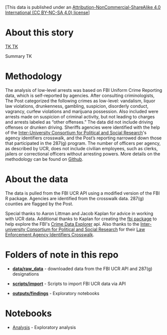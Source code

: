 [This data is published under an [Attribution-NonCommercial-ShareAlike 4.0 International (CC BY-NC-SA 4.0) license](https://creativecommons.org/licenses/by-nc-sa/4.0/)]

# About this story

[TK TK ](https://www.washingtonpost.com/)

Summary TK

# Methodology

The analysis of low-level arrests was based on FBI Uniform Crime Reporting data, which is self-reported by agencies. After consulting criminologists, The Post categorized the following crimes as low-level: vandalism, liquor law violations, drunkenness, gambling, suspicion, disorderly conduct, vagrancy, curfew violations and marijuana possession. Also included were arrests made on suspicion of criminal activity, but not leading to charges and arrests labeled as “other offenses.” The data did not include driving offenses or drunken driving. Sheriffs agencies were identified with the help of the [Inter-University Consortium for Political and Social Research](https://www.icpsr.umich.edu/web/pages/NACJD/index.html)'s agency identifiers crosswalk, and the Post’s reporting narrowed down those that participated in the 287(g) program. The number of officers per agency, as described by UCR, does not include civilian employees, such as clerks, jailers or correctional officers without arresting powers. More details on the methodology can be found on [Github](https://github.com/wpinvestigative/sheriffs_287g).


# About the data

The data is pulled from the FBI UCR API using a modified version of the FBI R package. Agencies are identified from the crosswalk data. 287(g) counties are flagged by the Post.

Special thanks to Aaron Littman and Jacob Kaplan for advice in working with UCR data. Additional thanks to Kaplan for creating the [fbi package](https://github.com/jacobkap/fbi) to help explore the FBI's [Crime Data Explorer](https://crime-data-explorer.fr.cloud.gov/) api. Also thanks to the [Inter-university Consortium for Political and Social Research](https://www.icpsr.umich.edu/web/pages/NACJD/index.html) for their [Law Enforcement Agency Identifiers Crosswalk](https://www.icpsr.umich.edu/web/NACJD/studies/35158/summary).

# Folders of note in this repo

* **[data/raw_data](data/raw_data)** - downloaded data from the FBI UCR API and 287(g) designations

* **[scripts/import](scripts/import)** - Scripts to import FBI UCR data via API

* **[outputs/findings](https://github.com/wpinvestigative/sheriffs_287g/tree/main/outputs/findings)** - Exploratory notebooks

# Notebooks

* [Analysis](http://wpinvestigative.github.io/sheriffs_287g/outputs/findings/01_analysis.html) - Exploratory analysis